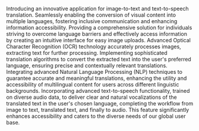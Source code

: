 Introducing an innovative application for image-to-text and text-to-speech translation. 
Seamlessly enabling the conversion of visual content into multiple languages, fostering inclusive communication and enhancing information accessibility.
Providing a comprehensive solution for individuals striving to overcome language barriers and effectively access information by creating an intuitive interface for easy image uploads. 
Advanced Optical Character Recognition (OCR) technology accurately processes images, extracting text for further processing.
Implementing sophisticated translation algorithms to convert the extracted text into the user's preferred language, ensuring precise and contextually relevant translations.
Integrating advanced Natural Language Processing (NLP) techniques to guarantee accurate and meaningful translations, enhancing the utility and accessibility of multilingual content for users across different linguistic backgrounds.
Incorporating advanced text-to-speech functionality, trained on diverse audio data, to deliver clear and natural vocalizations of the translated text in the user's chosen language, completing the workflow from image to text, translated text, and finally to audio. 
This feature significantly enhances accessibility and caters to the diverse needs of our global user base.


